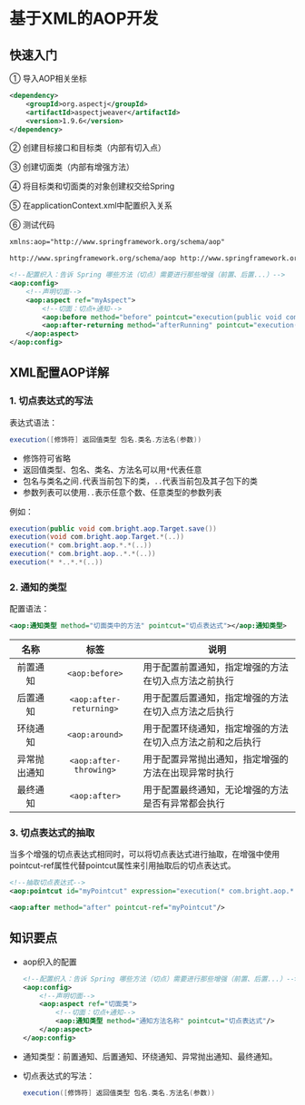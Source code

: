 # 基于XML的AOP开发

## 快速入门

① 导入AOP相关坐标

```xml
<dependency>
    <groupId>org.aspectj</groupId>
    <artifactId>aspectjweaver</artifactId>
    <version>1.9.6</version>
</dependency>
```

② 创建目标接口和目标类（内部有切入点）

③ 创建切面类（内部有增强方法）

④ 将目标类和切面类的对象创建权交给Spring

⑤ 在applicationContext.xml中配置织入关系

⑥ 测试代码

```xml
xmlns:aop="http://www.springframework.org/schema/aop"
```

```xml
http://www.springframework.org/schema/aop http://www.springframework.org/schema/aop/spring-aop.xsd
```

```xml
<!--配置织入：告诉 Spring 哪些方法（切点）需要进行那些增强（前置、后置...）-->
<aop:config>
    <!--声明切面-->
    <aop:aspect ref="myAspect">
        <!--切面：切点+通知-->
        <aop:before method="before" pointcut="execution(public void com.bright.aop.Target.save())"/>
        <aop:after-returning method="afterRunning" pointcut="execution(public void com.bright.aop.Target.save())"/>
    </aop:aspect>
</aop:config>
```

## XML配置AOP详解

### 1. 切点表达式的写法

表达式语法：

```java
execution([修饰符] 返回值类型 包名.类名.方法名(参数))
```

* 修饰符可省略
* 返回值类型、包名、类名、方法名可以用`*`代表任意
* 包名与类名之间`.`代表当前包下的类，`..`代表当前包及其子包下的类
* 参数列表可以使用`..`表示任意个数、任意类型的参数列表

例如：

```java
execution(public void com.bright.aop.Target.save())
execution(void com.bright.aop.Target.*(..))
execution(* com.bright.aop.*.*(..))
execution(* com.bright.aop..*.*(..))
execution(* *..*.*(..))
```

### 2. 通知的类型

配置语法：

```xml
<aop:通知类型 method="切面类中的方法" pointcut="切点表达式"></aop:通知类型>
```

|     名称     |          标签           | 说明                                                       |
| :----------: | :---------------------: | ---------------------------------------------------------- |
|   前置通知   |     `<aop:before>`      | 用于配置前置通知，指定增强的方法在切入点方法之前执行       |
|   后置通知   | `<aop:after-returning>` | 用于配置后置通知，指定增强的方法在切入点方法之后执行       |
|   环绕通知   |     `<aop:around>`      | 用于配置环绕通知，指定增强的方法在切入点方法之前和之后执行 |
| 异常抛出通知 | `<aop:after-throwing>`  | 用于配置异常抛出通知，指定增强的方法在出现异常时执行       |
|   最终通知   |      `<aop:after>`      | 用于配置最终通知，无论增强的方法是否有异常都会执行         |

### 3. 切点表达式的抽取

当多个增强的切点表达式相同时，可以将切点表达式进行抽取，在增强中使用pointcut-ref属性代替pointcut属性来引用抽取后的切点表达式。

```xml
<!--抽取切点表达式-->
<aop:pointcut id="myPointcut" expression="execution(* com.bright.aop.*.*(..))"/>
```

```xml
<aop:after method="after" pointcut-ref="myPointcut"/>
```

## 知识要点

* aop织入的配置

  ```xml
  <!--配置织入：告诉 Spring 哪些方法（切点）需要进行那些增强（前置、后置...）-->
  <aop:config>
      <!--声明切面-->
      <aop:aspect ref="切面类">
          <!--切面：切点+通知-->
          <aop:通知类型 method="通知方法名称" pointcut="切点表达式"/>
      </aop:aspect>
  </aop:config>
  ```

* 通知类型：前置通知、后置通知、环绕通知、异常抛出通知、最终通知。

* 切点表达式的写法：

  ```java
  execution([修饰符] 返回值类型 包名.类名.方法名(参数))
  ```

